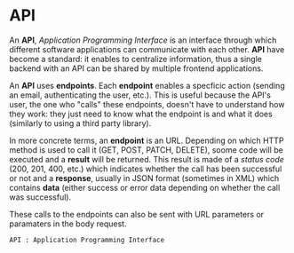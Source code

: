 # API

An **API**, *Application Programming Interface* is an interface through which different software
applications can communicate with each other. **API** have become a standard: it enables to 
centralize information, thus a single backend with an API can be shared by multiple frontend
applications.

An **API** uses **endpoints**. Each **endpoint** enables a specficic action (sending an email,
authenticating the user, etc.). This is useful because the API's user, the one who "calls" these
endpoints, doesn't have to understand how they work: they just need to know what the endpoint is
and what it does (similarly to using a third party library).

In more concrete terms, an **endpoint** is an URL. Depending on which HTTP method is used to call
it (GET, POST, PATCH, DELETE), soome code will be executed and a **result** will be returned. This
result is made of a *status code* (200, 201, 400, etc.) which indicates whether the call has been
successful or not and a **response**, usually in JSON format (sometimes in XML) which contains 
**data** (either success or error data depending on whether the call was successful).

These calls to the endpoints can also be sent with URL parameters or paramaters in the body request.

```aln
API : Application Programming Interface
```
